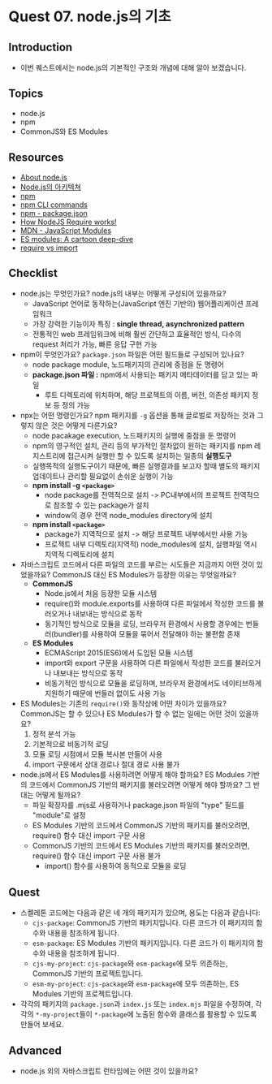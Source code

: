 # Quest 07. node.js의 기초

## Introduction

- 이번 퀘스트에서는 node.js의 기본적인 구조와 개념에 대해 알아 보겠습니다.

## Topics

- node.js
- npm
- CommonJS와 ES Modules

## Resources

- [About node.js](https://nodejs.org/ko/about/)
- [Node.js의 아키텍쳐](https://edu.goorm.io/learn/lecture/557/%ED%95%9C-%EB%88%88%EC%97%90-%EB%81%9D%EB%82%B4%EB%8A%94-node-js/lesson/174356/node-js%EC%9D%98-%EC%95%84%ED%82%A4%ED%85%8D%EC%B3%90)
- [npm](https://docs.npmjs.com/about-npm)
- [npm CLI commands](https://docs.npmjs.com/cli/v7/commands)
- [npm - package.json](https://docs.npmjs.com/cli/v7/configuring-npm/package-json)
- [How NodeJS Require works!](https://www.thirdrocktechkno.com/blog/how-nodejs-require-works)
- [MDN - JavaScript Modules](https://developer.mozilla.org/ko/docs/Web/JavaScript/Guide/Modules)
- [ES modules: A cartoon deep-dive](https://hacks.mozilla.org/2018/03/es-modules-a-cartoon-deep-dive/)
- [require vs import](https://www.geeksforgeeks.org/difference-between-node-js-require-and-es6-import-and-export/)

## Checklist

- node.js는 무엇인가요? node.js의 내부는 어떻게 구성되어 있을까요?
  - JavaScript 언어로 동작하는(JavaScript 엔진 기반의) 웹어플리케이션 프레임워크
  - 가장 강력한 기능이자 특징 : **single thread, asynchronized pattern**
  - 전통적인 web 프레임워크에 비해 훨씬 간단하고 효율적인 방식, 다수의 request 처리가 가능, 빠른 응답 구현 가능
- npm이 무엇인가요? `package.json` 파일은 어떤 필드들로 구성되어 있나요?
  - node package module, 노드패키지의 관리에 중점을 둔 명령어
  - **package.json 파일 :** npm에서 사용되는 패키지 메타데이터를 담고 있는 파일
    - 루트 디렉토리에 위치하며, 해당 프로젝트의 이름, 버전, 의존성 패키지 정보 등 정의 가능
- npx는 어떤 명령인가요? npm 패키지를 `-g` 옵션을 통해 글로벌로 저장하는 것과 그렇지 않은 것은 어떻게 다른가요?
  - node pacakage execution, 노드패키지의 실행에 중점을 둔 명령어
  - npm의 영구적인 설치, 관리 등의 부가적인 절차없이 원하는 패키지를 npm 레지스트리에 접근시켜 실행만 할 수 있도록 설치하는 일종의 **실행도구**
  - 실행목적의 실행도구이기 때문에, 빠른 실행결과를 보고자 할때 별도의 패키지 업데이트나 관리할 필요없이 손쉬운 실행이 가능
  - **npm install -g `<package>`**
    - node package를 전역적으로 설치 -> PC내부에서의 프로젝트 전역적으로 참조할 수 있는 package가 설치
    - window의 경우 전역 node_modules directory에 설치
  - **npm install `<package>`**
    - package가 지역적으로 설치 -> 해당 프로젝트 내부에서만 사용 가능
    - 프로젝트 내부 디렉토리(지역적) node_modules에 설치, 실행파일 역시 지역적 디렉토리에 설치
- 자바스크립트 코드에서 다른 파일의 코드를 부르는 시도들은 지금까지 어떤 것이 있었을까요? CommonJS 대신 ES Modules가 등장한 이유는 무엇일까요?
  - **CommonJS**
    - Node.js에서 처음 등장한 모듈 시스템
    - require()와 module.exports를 사용하여 다른 파일에서 작성한 코드를 불러오거나 내보내는 방식으로 동작
    - 동기적인 방식으로 모듈을 로딩, 브라우저 환경에서 사용할 경우에는 번들러(bundler)를 사용하여 모듈을 묶어서 전달해야 하는 불편함 존재
  - **ES Modules**
    - ECMAScript 2015(ES6)에서 도입된 모듈 시스템
    - import와 export 구문을 사용하여 다른 파일에서 작성한 코드를 불러오거나 내보내는 방식으로 동작
    - 비동기적인 방식으로 모듈을 로딩하며, 브라우저 환경에서도 네이티브하게 지원하기 때문에 번들러 없이도 사용 가능
- ES Modules는 기존의 `require()`와 동작상에 어떤 차이가 있을까요? CommonJS는 할 수 있으나 ES Modules가 할 수 없는 일에는 어떤 것이 있을까요?
  1. 정적 분석 가능
  2. 기본적으로 비동기적 로딩
  3. 모듈 로딩 시점에서 모듈 복사본 만들어 사용
  4. import 구문에서 상대 경로나 절대 경로 사용 불가
- node.js에서 ES Modules를 사용하려면 어떻게 해야 할까요? ES Modules 기반의 코드에서 CommonJS 기반의 패키지를 불러오려면 어떻게 해야 할까요? 그 반대는 어떻게 될까요?
  - 파일 확장자를 .mjs로 사용하거나 package.json 파일의 "type" 필드를 "module"로 설정
  - ES Modules 기반의 코드에서 CommonJS 기반의 패키지를 불러오려면, require() 함수 대신 import 구문 사용
  - CommonJS 기반의 코드에서 ES Modules 기반의 패키지를 불러오려면, require() 함수 대신 import 구문 사용 불가
    - import() 함수를 사용하여 동적으로 모듈을 로딩

## Quest

- 스켈레톤 코드에는 다음과 같은 네 개의 패키지가 있으며, 용도는 다음과 같습니다:
  - `cjs-package`: CommonJS 기반의 패키지입니다. 다른 코드가 이 패키지의 함수와 내용을 참조하게 됩니다.
  - `esm-package`: ES Modules 기반의 패키지입니다. 다른 코드가 이 패키지의 함수와 내용을 참조하게 됩니다.
  - `cjs-my-project`: `cjs-package`와 `esm-package`에 모두 의존하는, CommonJS 기반의 프로젝트입니다.
  - `esm-my-project`: `cjs-package`와 `esm-package`에 모두 의존하는, ES Modules 기반의 프로젝트입니다.
- 각각의 패키지의 `package.json`과 `index.js` 또는 `index.mjs` 파일을 수정하여, 각각의 `*-my-project`들이 `*-package`에 노출된 함수와 클래스를 활용할 수 있도록 만들어 보세요.

## Advanced

- node.js 외의 자바스크립트 런타임에는 어떤 것이 있을까요?
